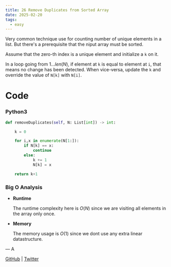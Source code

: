 ```yaml
---
title: 26 Remove Duplicates from Sorted Array
date: 2025-02-20
tags:
  - easy
---
```


Very common technique use for counting number of unique elements in a list. But there's a prerequisite that the niput array must be sorted.

Assume that the zero-th index is a unique element and initialize a `k` on it.

In a loop going from $1...len(N)$, if element at `k` is equal to element at `i`, that means no change has been detected. When vice-versa, update the `k` and override the value of `N[k]` with `N[i]`.

# Code

### Python3

```python
def removeDuplicates(self, N: List[int]) -> int:

    k = 0

    for i,x in enumerate(N[1:]):
        if N[k] == x:
            continue
        else:
            k += 1
            N[k] = x

    return k+1
```

### Big O Analysis

- **Runtime**

  The runtime complexity here is $O(N)$ since we are visiting all elements in the array only once.

- **Memory**

  The memory usage is $O(1)$ since we dont use any extra linear datastructure.

— A

[GitHub](https://github.com/athkdev) | [Twitter](https://twitter.com/athkdev)
